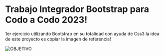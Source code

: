 # Trabajo Integrador Bootstrap para Codo a Codo 2023!
1er ejercicio utilizando Bootstrap en su totalidad con ayuda de Css3
la idea de este proyecto es copiar la imagen de referencia!



![OBJETIVO](https://user-images.githubusercontent.com/80302600/228390143-87dd7361-4f91-486f-954f-66e17d23feaf.jpg)
